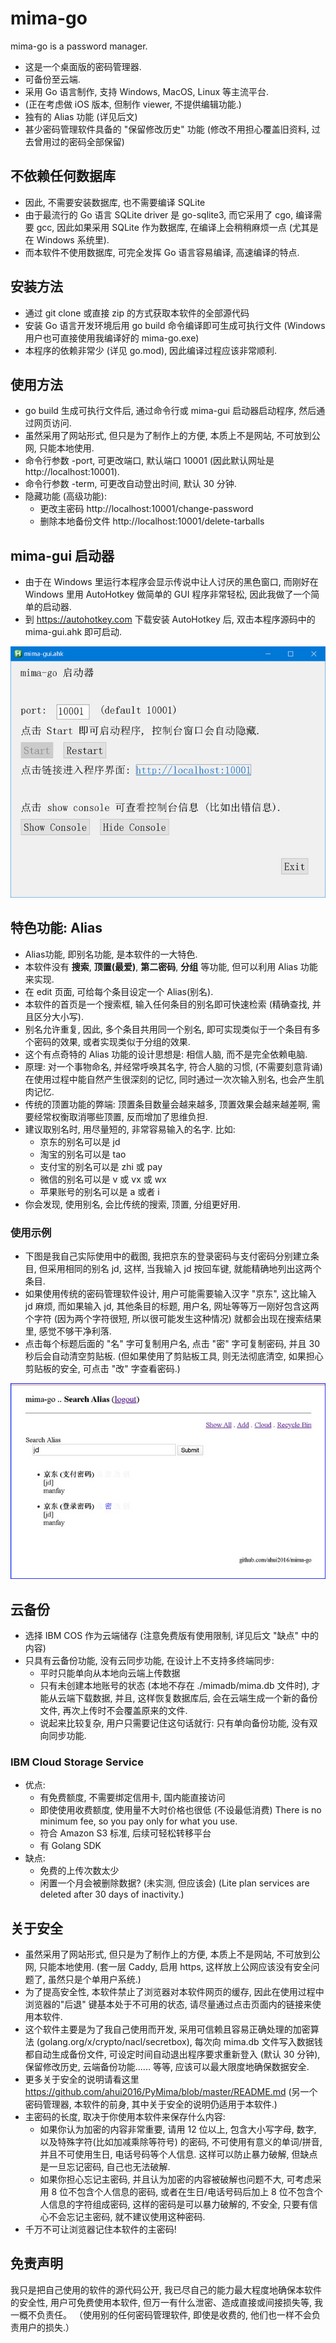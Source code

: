# mima-go
 mima-go is a password manager.
 
 - 这是一个桌面版的密码管理器.
 - 可备份至云端.
 - 采用 Go 语言制作, 支持 Windows, MacOS, Linux 等主流平台.
 - (正在考虑做 iOS 版本, 但制作 viewer, 不提供编辑功能.)
 - 独有的 Alias 功能 (详见后文)
 - 甚少密码管理软件具备的 "保留修改历史" 功能 (修改不用担心覆盖旧资料, 过去曾用过的密码全部保留)
 
## 不依赖任何数据库
 
- 因此, 不需要安装数据库, 也不需要编译 SQLite
- 由于最流行的 Go 语言 SQLite driver 是 go-sqlite3, 而它采用了 cgo, 编译需要 gcc, 
   因此如果采用 SQLite 作为数据库, 在编译上会稍稍麻烦一点 (尤其是在 Windows 系统里).
- 而本软件不使用数据库, 可完全发挥 Go 语言容易编译, 高速编译的特点.

## 安装方法

- 通过 git clone 或直接 zip 的方式获取本软件的全部源代码
- 安装 Go 语言开发环境后用 go build 命令编译即可生成可执行文件
  (Windows 用户也可直接使用我编译好的 mima-go.exe)
- 本程序的依赖非常少 (详见 go.mod), 因此编译过程应该非常顺利.

## 使用方法

- go build 生成可执行文件后, 通过命令行或 mima-gui 启动器启动程序, 然后通过网页访问.
- 虽然采用了网站形式, 但只是为了制作上的方便, 本质上不是网站, 不可放到公网, 只能本地使用.
- 命令行参数 -port, 可更改端口, 默认端口 10001 (因此默认网址是 http://localhost:10001).
- 命令行参数 -term, 可更改自动登出时间, 默认 30 分钟.
- 隐藏功能 (高级功能):
  - 更改主密码 http://localhost:10001/change-password
  - 删除本地备份文件 http://localhost:10001/delete-tarballs

## mima-gui 启动器

- 由于在 Windows 里运行本程序会显示传说中让人讨厌的黑色窗口, 而刚好在 Windows 里用 AutoHotkey
  做简单的 GUI 程序非常轻松, 因此我做了一个简单的启动器.
- 到 https://autohotkey.com 下载安装 AutoHotkey 后, 双击本程序源码中的 mima-gui.ahk 即可启动.

![mima-gui](screenshot.jpg)

## 特色功能: Alias

- Alias功能, 即别名功能, 是本软件的一大特色.
- 本软件没有 **搜索**, **顶置(最爱)**, **第二密码**, **分组** 等功能, 但可以利用 Alias 功能来实现.
- 在 edit 页面, 可给每个条目设定一个 Alias(别名).
- 本软件的首页是一个搜索框, 输入任何条目的别名即可快速检索 (精确查找, 并且区分大小写).
- 别名允许重复, 因此, 多个条目共用同一个别名, 即可实现类似于一个条目有多个密码的效果, 或者实现类似于分组的效果.
- 这个有点奇特的 Alias 功能的设计思想是: 相信人脑, 而不是完全依赖电脑.
- 原理: 对一个事物命名, 并经常呼唤其名字, 符合人脑的习惯, (不需要刻意背诵)在使用过程中能自然产生很深刻的记忆,
  同时通过一次次输入别名, 也会产生肌肉记忆.
- 传统的顶置功能的弊端: 顶置条目数量会越来越多, 顶置效果会越来越差啊, 需要经常权衡取消哪些顶置,
  反而增加了思维负担.
- 建议取别名时, 用尽量短的, 非常容易输入的名字. 比如:
  - 京东的别名可以是 jd
  - 淘宝的别名可以是 tao
  - 支付宝的别名可以是 zhi 或 pay
  - 微信的别名可以是 v 或 vx 或 wx
  - 苹果账号的别名可以是 a 或者 i
- 你会发现, 使用别名, 会比传统的搜索, 顶置, 分组更好用.

### 使用示例

- 下图是我自己实际使用中的截图, 我把京东的登录密码与支付密码分别建立条目, 但采用相同的别名 jd,
这样, 当我输入 jd 按回车键, 就能精确地列出这两个条目.
- 如果使用传统的密码管理软件设计, 用户可能需要输入汉字 "京东", 这比输入 jd 麻烦, 而如果输入 jd,
  其他条目的标题, 用户名, 网址等等万一刚好包含这两个字符 (因为两个字符很短, 所以很可能发生这种情况)
  就都会出现在搜索结果里, 感觉不够干净利落.
- 点击每个标题后面的 "名" 字可复制用户名, 点击 "密" 字可复制密码, 并且 30 秒后会自动清空剪贴板.
  (但如果使用了剪贴板工具, 则无法彻底清空, 如果担心剪贴板的安全, 可点击 "改" 字查看密码.) 

![jd.com use case](screenshot2.jpg)

## 云备份

- 选择 IBM COS 作为云端储存 (注意免费版有使用限制, 详见后文 "缺点" 中的内容)
- 只具有云备份功能, 没有云同步功能, 在设计上不支持多终端同步:
  - 平时只能单向从本地向云端上传数据
  - 只有未创建本地账号的状态 (本地不存在 ./mimadb/mima.db 文件时), 才能从云端下载数据, 
    并且, 这样恢复数据库后, 会在云端生成一个新的备份文件, 再次上传时不会覆盖原来的文件.
  - 说起来比较复杂, 用户只需要记住这句话就行: 只有单向备份功能, 没有双向同步功能.

### IBM Cloud Storage Service
- 优点:
  - 有免费额度, 不需要绑定信用卡, 国内能直接访问
  - 即使使用收费额度, 使用量不大时价格也很低 (不设最低消费)
    There is no minimum fee, so you pay only for what you use.
  - 符合 Amazon S3 标准, 后续可轻松转移平台
  - 有 Golang SDK
- 缺点:
  - 免费的上传次数太少
  - 闲置一个月会被删除数据? (未实测, 但应该会)
    (Lite plan services are deleted after 30 days of inactivity.)

## 关于安全

- 虽然采用了网站形式, 但只是为了制作上的方便, 本质上不是网站, 不可放到公网, 只能本地使用.
  (套一层 Caddy, 启用 https, 这样放上公网应该没有安全问题了, 虽然只是个单用户系统.)
- 为了提高安全性, 本软件禁止了浏览器对本软件网页的缓存, 因此在使用过程中浏览器的"后退"
  键基本处于不可用的状态, 请尽量通过点击页面内的链接来使用本软件.
- 这个软件主要是为了我自己使用而开发, 采用可信赖且容易正确处理的加密算法 (golang.org/x/crypto/nacl/secretbox),
  每次向 mima.db 文件写入数据钱都自动生成备份文件, 可设定时间自动退出程序要求重新登入 (默认 30 分钟),
  保留修改历史, 云端备份功能...... 等等, 应该可以最大限度地确保数据安全.
- 更多关于安全的说明请看这里 https://github.com/ahui2016/PyMima/blob/master/README.md 
  (另一个密码管理器, 本软件的前身, 其中关于安全的说明仍适用于本软件.)
- 主密码的长度, 取决于你使用本软件来保存什么内容:
  - 如果你认为加密的内容非常重要, 请用 12 位以上, 包含大小写字母, 数字, 以及特殊字符(比如加减乘除等符号)
    的密码, 不可使用有意义的单词/拼音, 并且不可使用生日, 电话号码等个人信息.
    这样可以防止暴力破解, 但缺点是一旦忘记密码, 自己也无法破解.
  - 如果你担心忘记主密码, 并且认为加密的内容被破解也问题不大, 可考虑采用 8 位不包含个人信息的密码,
    或者在生日/电话号码后加上 8 位不包含个人信息的字符组成密码, 这样的密码是可以暴力破解的, 不安全,
    只要有信心不会忘记主密码, 就不建议使用这种密码.
- 千万不可让浏览器记住本软件的主密码!
  
## 免责声明

我只是把自己使用的软件的源代码公开, 我已尽自己的能力最大程度地确保本软件的安全性, 
用户可免费使用本软件, 但万一有什么泄密、造成直接或间接损失等, 我一概不负责任。
（使用别的任何密码管理软件, 即使是收费的, 他们也一样不会负责用户的损失.）

